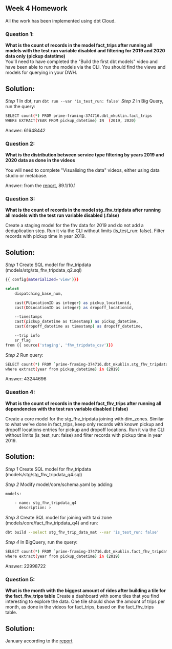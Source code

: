 ## Week 4 Homework

All the work has been implemented using dbt Cloud.

### Question 1: 
**What is the count of records in the model fact_trips after running all models with the test run variable disabled and filtering for 2019 and 2020 data only (pickup datetime)**  
You'll need to have completed the "Build the first dbt models" video and have been able to run the models via the CLI. 
You should find the views and models for querying in your DWH.

## Solution:

*Step 1* In dbt, run `dbt run --var 'is_test_run: false'`
*Step 2* In Big Query, run the query:

```sh
SELECT count(*) FROM prime-framing-374716.dbt_mkuklin.fact_trips
WHERE EXTRACT(YEAR FROM pickup_datetime) IN  (2019, 2020) 
```

Answer: 61648442

### Question 2: 
**What is the distribution between service type filtering by years 2019 and 2020 data as done in the videos**

You will need to complete "Visualising the data" videos, either using data studio or metabase. 

Answer: from the [report](fact_trips.pdf), 89.1/10.1

### Question 3: 
**What is the count of records in the model stg_fhv_tripdata after running all models with the test run variable disabled (:false)**  

Create a staging model for the fhv data for 2019 and do not add a deduplication step. Run it via the CLI without limits (is_test_run: false).
Filter records with pickup time in year 2019.

## Solution: 

*Step 1* Create SQL model for fhv_tripdata (models/stg/sts_fhv_tripdata_q2.sql)

```sh
{{ config(materialized='view')}}

select
    dispatching_base_num,

    cast(PULocationID as integer) as pickup_locationid,
    cast(DOLocationID as integer) as dropoff_locationid,

    --timestamps
    cast(pickup_datetime as timestamp) as pickup_datetime,
    cast(dropoff_datetime as timestamp) as dropoff_datetime,

    --trip info
    sr_flag
from {{ source('staging', 'fhv_tripdata_csv')}}
```

*Step 2* Run query:

```sh
SELECT count(*) FROM `prime-framing-374716.dbt_mkuklin.stg_fhv_tripdata_q2`
where extract(year from pickup_datetime) in (2019)
```

Answer: 43244696

### Question 4: 
**What is the count of records in the model fact_fhv_trips after running all dependencies with the test run variable disabled (:false)**  

Create a core model for the stg_fhv_tripdata joining with dim_zones.
Similar to what we've done in fact_trips, keep only records with known pickup and dropoff locations entries for pickup and dropoff locations. 
Run it via the CLI without limits (is_test_run: false) and filter records with pickup time in year 2019.

## Solution: 

*Step 1* Create SQL model for fhv_tripdata (models/stg/stg_fhv_tripdata_q4.sql)

*Step 2* Modify model/core/schema.yaml by adding:

```sh
models:

    - name: stg_fhv_tripdata_q4
      description: >
```

*Step 3* Create SQL model for joining with taxi zone (models/core/fact_fhv_tripdata_q4) and run:

```sh
dbt build --select stg_fhv_trip_data_mat --var 'is_test_run: false'
```

*Step 4* In BigQuery, run the query:

```sh
SELECT count(*) FROM `prime-framing-374716.dbt_mkuklin.fact_fhv_tripdata_q4`
where extract(year from pickup_datetime) in (2019)
```

Answer: 22998722

### Question 5: 
**What is the month with the biggest amount of rides after building a tile for the fact_fhv_trips table**
Create a dashboard with some tiles that you find interesting to explore the data. One tile should show the amount of trips per month, as done in the videos for fact_trips, based on the fact_fhv_trips table.

## Solution: 

January according to the [report](fact_trips.pdf)

